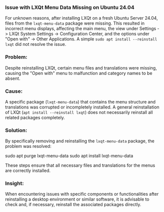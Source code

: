 ### Issue with LXQt Menu Data Missing on Ubuntu 24.04

For unknown reasons, after installing LXQt on a fresh Ubuntu Server 24.04, files from the `lxqt-menu-data` package were missing. This resulted in incorrect menu displays, affecting the main menu, the view under Settings -> LXQt System Settings -> Configuration Center, and the options under "Open with" -> Other Applications. A simple `sudo apt install --reinstall lxqt` did not resolve the issue.

### Problem:
Despite reinstalling LXQt, certain menu files and translations were missing, causing the "Open with" menu to malfunction and category names to be absent.

### Cause:
A specific package (`lxqt-menu-data`) that contains the menu structure and translations was corrupted or incompletely installed. A general reinstallation of LXQt (`apt install --reinstall lxqt`) does not necessarily reinstall all related packages completely.

### Solution:
By specifically removing and reinstalling the `lxqt-menu-data` package, the problem was resolved:

sudo apt purge lxqt-menu-data
sudo apt install lxqt-menu-data

These steps ensure that all necessary files and translations for the menus are correctly installed.

### Insight:
When encountering issues with specific components or functionalities after reinstalling a desktop environment or similar software, it is advisable to check and, if necessary, reinstall the associated packages directly.
